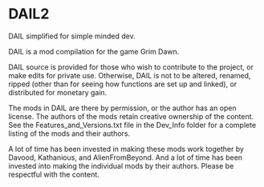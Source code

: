 # DAIL2
DAIL simplified for simple minded dev. 

DAIL is a mod compilation for the game Grim Dawn.

DAIL source is provided for those who wish to contribute to the project, or make edits for private use.
Otherwise, DAIL is not to be altered, renamed, ripped (other than for seeing how functions are set up and linked), 
or distributed for monetary gain.

The mods in DAIL are there by permission, or the author has an open license. The authors of the mods retain
creative ownership of the content. See the Features_and_Versions.txt file in the Dev_Info folder for a complete
listing of the mods and their authors.

A lot of time has been invested in making these mods work together by Davood, Kathanious, and AlienFromBeyond.
And a lot of time has been invested into making the individual mods by their authors. Please be respectful
with the content.
